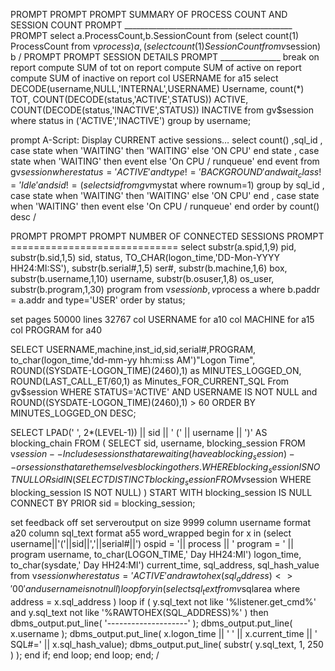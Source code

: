 
PROMPT PROMPT PROMPT SUMMARY OF PROCESS COUNT AND SESSION COUNT PROMPT __________________________________________ PROMPT select a.ProcessCount,b.SessionCount from (select count(1) ProcessCount from v$process) a, (select count(1) SessionCount from v$session) b / PROMPT PROMPT SESSION DETAILS PROMPT _______________ break on report compute SUM of tot on report compute SUM of active on report compute SUM of inactive on report col USERNAME for a15 select DECODE(username,NULL,'INTERNAL',USERNAME) Username, count(*) TOT, COUNT(DECODE(status,'ACTIVE',STATUS)) ACTIVE, COUNT(DECODE(status,'INACTIVE',STATUS)) INACTIVE from gv$session where status in ('ACTIVE','INACTIVE') group by username;

prompt A-Script: Display CURRENT active sessions…
select count() ,sql_id , case state when 'WAITING' then 'WAITING' else 'ON CPU' end state , case state when 'WAITING' then event else 'On CPU / runqueue' end event from gv$session where status='ACTIVE' and type !='BACKGROUND' and wait_class != 'Idle' and sid != (select sid from gv$mystat where rownum=1) group by sql_id , case state when 'WAITING' then 'WAITING' else 'ON CPU' end , case state when 'WAITING' then event else 'On CPU / runqueue' end order by count() desc /

PROMPT PROMPT PROMPT NUMBER OF CONNECTED SESSIONS PROMPT ============================= select substr(a.spid,1,9) pid, substr(b.sid,1,5) sid, status, TO_CHAR(logon_time,'DD-Mon-YYYY HH24:MI:SS'), substr(b.serial#,1,5) ser#, substr(b.machine,1,6) box, substr(b.username,1,10) username, substr(b.osuser,1,8) os_user, substr(b.program,1,30) program from v$session b, v$process a where b.paddr = a.addr and type='USER' order by status;

set pages 50000 lines 32767 col USERNAME for a10 col MACHINE for a15 col PROGRAM for a40

SELECT USERNAME,machine,inst_id,sid,serial#,PROGRAM, to_char(logon_time,'dd-mm-yy hh:mi:ss AM')"Logon Time", ROUND((SYSDATE-LOGON_TIME)(2460),1) as MINUTES_LOGGED_ON, ROUND(LAST_CALL_ET/60,1) as Minutes_FOR_CURRENT_SQL From gv$session WHERE STATUS='ACTIVE' AND USERNAME IS NOT NULL and ROUND((SYSDATE-LOGON_TIME)(2460),1) > 60 ORDER BY MINUTES_LOGGED_ON DESC;

SELECT LPAD(' ', 2*(LEVEL-1)) || sid || ' (' || username || ')' AS blocking_chain FROM ( SELECT sid, username, blocking_session FROM v$session -- Include sessions that are waiting (have a blocking_session) -- or sessions that are themselves blocking others. WHERE blocking_session IS NOT NULL OR sid IN (SELECT DISTINCT blocking_session FROM v$session WHERE blocking_session IS NOT NULL) ) START WITH blocking_session IS NULL CONNECT BY PRIOR sid = blocking_session;

set feedback off set serveroutput on size 9999 column username format a20 column sql_text format a55 word_wrapped begin for x in (select username||'('||sid||','||serial#||') ospid = '|| process || ' program = ' || program username, to_char(LOGON_TIME,' Day HH24:MI') logon_time, to_char(sysdate,' Day HH24:MI') current_time, sql_address, sql_hash_value from v$session where status = 'ACTIVE' and rawtohex(sql_address) <> '00' and username is not null ) loop for y in (select sql_text from v$sqlarea where address = x.sql_address ) loop if ( y.sql_text not like '%listener.get_cmd%' and y.sql_text not like '%RAWTOHEX(SQL_ADDRESS)%' ) then dbms_output.put_line( '--------------------' ); dbms_output.put_line( x.username ); dbms_output.put_line( x.logon_time || ' ' || x.current_time || ' SQL#=' || x.sql_hash_value); dbms_output.put_line( substr( y.sql_text, 1, 250 ) ); end if; end loop; end loop; end; /

